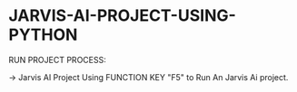 # JARVIS-AI-PROJECT-USING-PYTHON

RUN PROJECT PROCESS:

-> Jarvis AI Project Using FUNCTION KEY "F5" to Run An Jarvis Ai project. 
